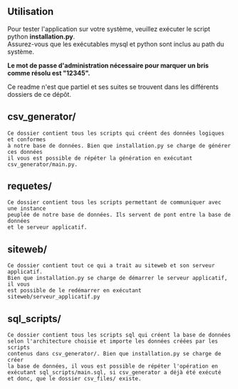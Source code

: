 Utilisation
------------
Pour tester l'application sur votre système, veuillez exécuter le script python **installation.py**.</br>
Assurez-vous que les exécutables mysql et python sont inclus au path du système.

__Le mot de passe d'administration nécessaire pour marquer un bris comme résolu est "12345".__


Ce readme n'est que partiel et ses suites se trouvent dans les différents dossiers de ce dépôt.


csv_generator/
--------------
    Ce dossier contient tous les scripts qui créent des données logiques et conformes
    à notre base de données. Bien que installation.py se charge de générer ces données
    il vous est possible de répéter la génération en exécutant csv_generator/main.py.


requetes/
---------
    Ce dossier contient tous les scripts permettant de communiquer avec une instance
    peuplée de notre base de données. Ils servent de pont entre la base de données
    et le serveur applicatif. 


siteweb/
--------
    Ce dossier contient tout ce qui a trait au siteweb et son serveur applicatif.
    Bien que installation.py se charge de démarrer le serveur applicatif, il vous
    est possible de le redémarrer en exécutant siteweb/serveur_applicatif.py

sql_scripts/
------------
    Ce dossier contient tous les scripts sql qui créent la base de données
    selon l'architecture choisie et importe les données créées par les scripts
    contenus dans csv_generator/. Bien que installation.py se charge de créer
    la base de données, il vous est possible de répéter l'opération en
    exécutant sql_scripts/main.sql, si csv_generator a déjà été exécuté
    et donc, que le dossier csv_files/ existe. 
